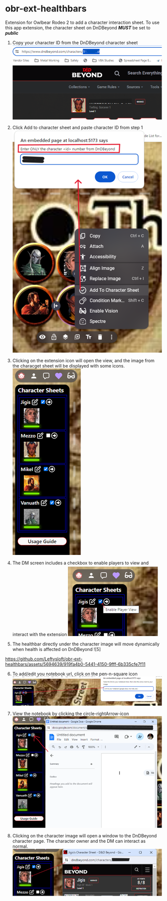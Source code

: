 # obr-ext-healthbars
Extension for Owlbear Rodeo 2 to add a character interaction sheet.
To use this app extension, the character sheet on DnDBeyond ***MUST*** be set to ***public***

1. Copy your character ID from the DnDBeyond character sheet
![1](/screenshots/copy-url.png)

2. Click Add to character sheet and paste character ID from step 1
![2](/screenshots/add-and-paste-url.png)

3. Clicking on the extension icon will open the view, and the image from the characget sheet will be displayed with some icons.
![3](/screenshots/dm-view.png)

4. The DM screen includes a checkbox to enable players to view and interact with the extension
![4](/screenshots/enable-player-view.png)

5. The healthbar directly under the character image will move dynamically when health is affected on DnDBeyond
![5] 

https://github.com/Leftysloft/obr-ext-healthbars/assets/5694639/919fa4b0-5441-4150-9fff-6b335cfe7f11

6. To add/edit you notebook url, click on the pen-n-square icon
![6](screenshots/edit-notebook-page.png)

7. View the notebook by clicking the circle-rightArrow-icon
![7](/screenshots/view-notebook.png)

8. Clicking on the character image will open a window to the DnDBeyond character page.  The character owner and the DM can interact as normal.
![8](/screenshots/view-dndb-character.png)
